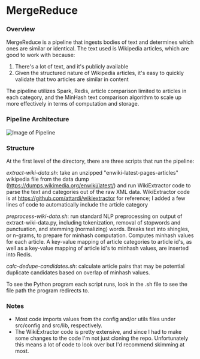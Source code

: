 # MergeReduce

### Overview
MergeReduce is a pipeline that ingests bodies of text and determines which ones are similar or identical. The text used is Wikipedia articles, which are good to work with because:
1. There's a lot of text, and it's publicly available
2. Given the structured nature of Wikipedia articles, it's easy to quickly validate that two articles are similar in content

The pipeline utilizes Spark, Redis, article comparison limited to articles in each category, and the MinHash text comparison algorithm to scale up more effectively in terms of computation and storage.

### Pipeline Architecture
![Image of Pipeline](https://github.com/matthewsilver/mergereduce/mergereduce_pipeline.png)

### Structure
At the first level of the directory, there are three scripts that run the pipeline:

_extract-wiki-data.sh_: take an unzipped "enwiki-latest-pages-articles" wikipedia file from the data dump (https://dumps.wikimedia.org/enwiki/latest/) and run WikiExtractor code to parse the text and categories out of the raw XML data. WikiExtractor code is at https://github.com/attardi/wikiextractor for reference; I added a few lines of code to automatically include the article category

_preprocess-wiki-data.sh_: run standard NLP preprocessing on output of extract-wiki-data.py, including tokenization, removal of stopwords and punctuation, and stemming (normalizing) words. Breaks text into shingles, or n-grams, to prepare for minhash computation. Computes minhash values for each article. A key-value mapping of article categories to article id's, as well as a key-value mapping of article id's to minhash values, are inserted into Redis.

_calc-dedupe-candidates.sh_: calculate article pairs that may be potential duplicate candidates based on overlap of minhash values.

To see the Python program each script runs, look in the .sh file to see the file path the program redirects to.

### Notes

- Most code imports values from the config and/or utils files under src/config and src/lib, respectively.
- The WikiExtractor code is pretty extensive, and since I had to make some changes to the code I'm not just cloning the repo. Unfortunately this means a lot of code to look over but I'd recommend skimming at most.

